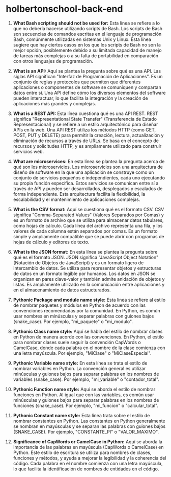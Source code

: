 # holbertonschool-back-end
1. **What Bash scripting should not be used for:**
   Esta línea se refiere a lo que no debería hacerse utilizando scripts de Bash. Los scripts de Bash son secuencias de comandos escritas en el lenguaje de programación Bash, comúnmente utilizadas en sistemas Unix y Linux. Esta línea sugiere que hay ciertos casos en los que los scripts de Bash no son la mejor opción, posiblemente debido a su limitada capacidad de manejo de tareas más complejas o a su falta de portabilidad en comparación con otros lenguajes de programación.

2. **What is an API:**
   Aquí se plantea la pregunta sobre qué es una API. Las siglas API significan "Interfaz de Programación de Aplicaciones". Es un conjunto de reglas y protocolos que permiten que diferentes aplicaciones o componentes de software se comuniquen y compartan datos entre sí. Una API define cómo los diversos elementos del software pueden interactuar, lo que facilita la integración y la creación de aplicaciones más grandes y complejas.

3. **What is a REST API:**
   Esta línea cuestiona qué es una API REST. REST significa "Representational State Transfer" (Transferencia de Estado Representacional) y se refiere a un estilo arquitectónico para diseñar APIs en la web. Una API REST utiliza los métodos HTTP (como GET, POST, PUT y DELETE) para permitir la creación, lectura, actualización y eliminación de recursos a través de URLs. Se basa en el concepto de recursos y solicitudes HTTP, y es ampliamente utilizado para construir servicios web.

4. **What are microservices:**
   En esta línea se plantea la pregunta acerca de qué son los microservicios. Los microservicios son una arquitectura de diseño de software en la que una aplicación se construye como un conjunto de servicios pequeños e independientes, cada uno ejecutando su propia función específica. Estos servicios se comunican entre sí a través de API y pueden ser desarrollados, desplegados y escalados de forma independiente. Esta arquitectura facilita la flexibilidad, la escalabilidad y el mantenimiento de aplicaciones complejas.

5. **What is the CSV format:**
   Aquí se cuestiona qué es el formato CSV. CSV significa "Comma-Separated Values" (Valores Separados por Comas) y es un formato de archivo que se utiliza para almacenar datos tabulares, como hojas de cálculo. Cada línea del archivo representa una fila, y los valores de cada columna están separados por comas. Es un formato simple y ampliamente compatible que se puede abrir con programas de hojas de cálculo y editores de texto.

6. **What is the JSON format:**
   En esta línea se plantea la pregunta sobre qué es el formato JSON. JSON significa "JavaScript Object Notation" (Notación de Objetos de JavaScript) y es un formato ligero de intercambio de datos. Se utiliza para representar objetos y estructuras de datos en un formato legible por humanos. Los datos en JSON se organizan en pares clave-valor y también admite anidación de objetos y listas. Es ampliamente utilizado en la comunicación entre aplicaciones y en el almacenamiento de datos estructurados.

7. **Pythonic Package and module name style:**
   Esta línea se refiere al estilo de nombrar paquetes y módulos en Python de acuerdo con las convenciones recomendadas por la comunidad. En Python, es común usar nombres en minúsculas y separar palabras con guiones bajos (snake_case). Por ejemplo, "mi_paquete" o "mi_modulo".

8. **Pythonic Class name style:**
   Aquí se habla del estilo de nombrar clases en Python de manera acorde con las convenciones. En Python, el estilo para nombrar clases suele seguir la convención CapWords o CamelCase, donde cada palabra en el nombre de la clase comienza con una letra mayúscula. Por ejemplo, "MiClase" o "MiClaseEspecial".

9. **Pythonic Variable name style:**
   En esta línea se trata el estilo de nombrar variables en Python. La convención general es utilizar minúsculas y guiones bajos para separar palabras en los nombres de variables (snake_case). Por ejemplo, "mi_variable" o "contador_total".

10. **Pythonic Function name style:**
   Aquí se aborda el estilo de nombrar funciones en Python. Al igual que con las variables, es común usar minúsculas y guiones bajos para separar palabras en los nombres de funciones (snake_case). Por ejemplo, "mi_funcion" o "calcular_total".

11. **Pythonic Constant name style:**
   Esta línea trata sobre el estilo de nombrar constantes en Python. Las constantes en Python generalmente se nombran en mayúsculas y se separan las palabras con guiones bajos (SNAKE_CASE). Por ejemplo, "CONSTANTE_PI" o "VALOR_MAXIMO".

12. **Significance of CapWords or CamelCase in Python:**
   Aquí se aborda la importancia de las palabras en mayúscula (CapWords o CamelCase) en Python. Este estilo de escritura se utiliza para nombres de clases, funciones y métodos, y ayuda a mejorar la legibilidad y la coherencia del código. Cada palabra en el nombre comienza con una letra mayúscula, lo que facilita la identificación de nombres de entidades en el código.

